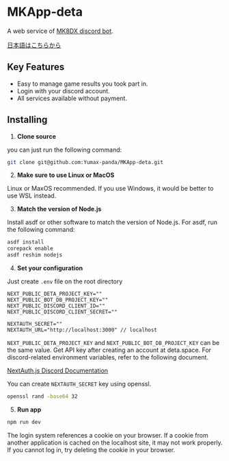 # MKApp-deta

A web service of [MK8DX discord bot](https://discord.com/oauth2/authorize?client_id=1038322985146273853&permissions=854027660408&scope=bot%20applications.commands).

[日本語はこちらから](/README_Ja.md)

## Key Features

- Easy to manage game results you took part in.
- Login with your discord account.
- All services available without payment.

## Installing

1. **Clone source**

you can just run the following command:

```bash
git clone git@github.com:Yumax-panda/MKApp-deta.git
```

2. **Make sure to use Linux or MacOS**

Linux or MaxOS recommended. If you use Windows, it would be better to use WSL instead.

3. **Match the version of Node.js**

Install asdf or other software to match the version of Node.js. For asdf, run the following command:

```bash
asdf install
corepack enable
asdf reshim nodejs
```

4. **Set your configuration**

Just create `.env` file on the root directory

```env
NEXT_PUBLIC_DETA_PROJECT_KEY=""
NEXT_PUBLIC_BOT_DB_PROJECT_KEY=""
NEXT_PUBLIC_DISCORD_CLIENT_ID=""
NEXT_PUBLIC_DISCORD_CLIENT_SECRET=""

NEXTAUTH_SECRET=""
NEXTAUTH_URL="http://localhost:3000" // localhost
```

`NEXT_PUBLIC_DETA_PROJECT_KEY` and `NEXT_PUBLIC_BOT_DB_PROJECT_KEY` can be the same value. Get API key after creating an account at deta.space. For discord-related environment variables, refer to the following document.

[NextAuth.js Discord Documentation](https://next-auth.js.org/providers/discord)

You can create `NEXTAUTH_SECRET` key using openssl.

```bash
openssl rand -base64 32
```

5. **Run app**

```bash
npm run dev
```

The login system references a cookie on your browser. If a cookie from another application is cached on the localhost site, it may not work properly. If you cannot log in, try deleting the cookie in your browser.
